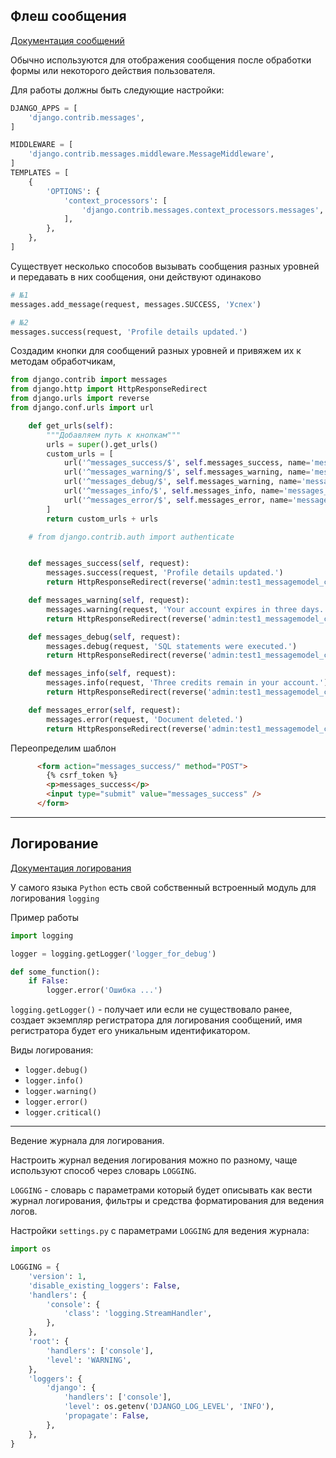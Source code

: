 Флеш сообщения
---

[Документация сообщений](https://djangodoc.ru/3.1/ref/contrib/messages/)

Обычно используются для отображения сообщения после обработки формы 
или некоторого действия пользователя.

Для работы должны быть следующие настройки:
```python
DJANGO_APPS = [
    'django.contrib.messages',
]

MIDDLEWARE = [
    'django.contrib.messages.middleware.MessageMiddleware',
]
TEMPLATES = [
    {
        'OPTIONS': {
            'context_processors': [
                'django.contrib.messages.context_processors.messages',
            ],
        },
    },
]
```

Существует несколько способов вызывать сообщения разных уровней и передавать
в них сообщения, они действуют одинаково

```python
# №1
messages.add_message(request, messages.SUCCESS, 'Успех')

# №2
messages.success(request, 'Profile details updated.')
```

Создадим кнопки для сообщений разных уровней и привяжем их к методам 
обработчикам, 

```python
from django.contrib import messages
from django.http import HttpResponseRedirect
from django.urls import reverse
from django.conf.urls import url

    def get_urls(self):
        """Добавляем путь к кнопкам"""
        urls = super().get_urls()
        custom_urls = [
            url('^messages_success/$', self.messages_success, name='messages_1'),
            url('^messages_warning/$', self.messages_warning, name='messages_2'),
            url('^messages_debug/$', self.messages_warning, name='messages_3'),
            url('^messages_info/$', self.messages_info, name='messages_4'),
            url('^messages_error/$', self.messages_error, name='messages_5'),
        ]
        return custom_urls + urls

    # from django.contrib.auth import authenticate


    def messages_success(self, request):
        messages.success(request, 'Profile details updated.')
        return HttpResponseRedirect(reverse('admin:test1_messagemodel_changelist'))

    def messages_warning(self, request):
        messages.warning(request, 'Your account expires in three days.')
        return HttpResponseRedirect(reverse('admin:test1_messagemodel_changelist'))

    def messages_debug(self, request):
        messages.debug(request, 'SQL statements were executed.')
        return HttpResponseRedirect(reverse('admin:test1_messagemodel_changelist'))

    def messages_info(self, request):
        messages.info(request, 'Three credits remain in your account.')
        return HttpResponseRedirect(reverse('admin:test1_messagemodel_changelist'))

    def messages_error(self, request):
        messages.error(request, 'Document deleted.')
        return HttpResponseRedirect(reverse('admin:test1_messagemodel_changelist'))
```

Переопределим шаблон
```html
      <form action="messages_success/" method="POST">
        {% csrf_token %}
        <p>messages_success</p>
        <input type="submit" value="messages_success" />
      </form>
```

---
Логирование
---

[Документация логирования](https://djangodoc.ru/3.2/topics/logging/)

У самого языка `Python` есть свой собственный встроенный модуль для
логирования `logging`

Пример работы
```python
import logging

logger = logging.getLogger('logger_for_debug')

def some_function():
    if False:
        logger.error('Ошибка ...')
```

`logging.getLogger()` - получает или если не существовало ранее, создает 
экземпляр регистратора для логирования сообщений, имя регистратора будет 
его уникальным идентификатором.

Виды логирования:

- `logger.debug()`
- `logger.info()`
- `logger.warning()`
- `logger.error()`
- `logger.critical()`

---
Ведение журнала для логирования.

Настроить журнал ведения логирования можно по разному, чаще используют
способ через словарь `LOGGING`. 

`LOGGING` - словарь с параметрами который будет описывать как вести журнал
логирования, фильтры и средства форматирования для ведения логов.

Настройки `settings.py` с параметрами `LOGGING` для ведения журнала:
```python
import os

LOGGING = {
    'version': 1,
    'disable_existing_loggers': False,
    'handlers': {
        'console': {
            'class': 'logging.StreamHandler',
        },
    },
    'root': {
        'handlers': ['console'],
        'level': 'WARNING',
    },
    'loggers': {
        'django': {
            'handlers': ['console'],
            'level': os.getenv('DJANGO_LOG_LEVEL', 'INFO'),
            'propagate': False,
        },
    },
}
```

